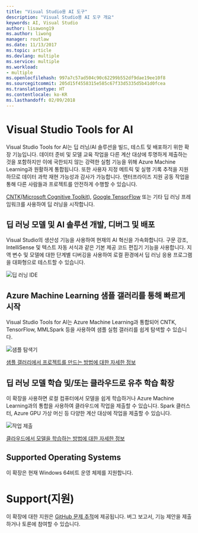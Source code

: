 ```yaml
---
title: "Visual Studio용 AI 도구"
description: "Visual Studio용 AI 도구 개요"
keywords: AI, Visual Studio
author: lisawong19
ms.author: liwong
manager: routlaw
ms.date: 11/13/2017
ms.topic: article
ms.devlang: multiple
ms.service: multiple
ms.workload:
- multiple
ms.openlocfilehash: 997a7c57ad504c90c62299b552df9dae19ee10f8
ms.sourcegitcommit: 205d15f4558315e585c67f33d5335d5b41d0fcea
ms.translationtype: HT
ms.contentlocale: ko-KR
ms.lasthandoff: 02/09/2018
---
```

# <a name="visual-studio-tools-for-ai"></a>Visual Studio Tools for AI

Visual Studio Tools for AI는 딥 러닝/AI 솔루션을 빌드, 테스트 및 배포하기 위한 확장 기능입니다. 데이터 준비 및 모델 교육 작업을 다른 계산 대상에 투명하게 제출하는 것을 포함하지만 이에 국한되지 않는 강력한 실험 기능을 위해 Azure Machine Learning과 원활하게 통합됩니다. 또한 사용자 지정 메트릭 및 실행 기록 추적을 지원하므로 데이터 과학 재현 가능성과 감사가 가능합니다. 엔터프라이즈 지원 공동 작업을 통해 다른 사람들과 프로젝트를 안전하게 수행할 수 있습니다.

[CNTK(Microsoft Cognitive Toolkit)](http://www.microsoft.com/en-us/cognitive-toolkit), [Google TensorFlow](https://www.tensorflow.org) 또는 기타 딥 러닝 프레임워크를 사용하여 딥 러닝을 시작합니다.  
 
## <a name="develop-debug-and-deploy-deep-learning-models-and-ai-solutions"></a>딥 러닝 모델 및 AI 솔루션 개발, 디버그 및 배포  
Visual Studio의 생산성 기능을 사용하여 현재의 AI 혁신을 가속화합니다. 구문 강조, IntelliSense 및 텍스트 자동 서식과 같은 기본 제공 코드 편집기 기능을 사용합니다. 지역 변수 및 모델에 대한 단계별 디버깅을 사용하여 로컬 환경에서 딥 러닝 응용 프로그램을 대화형으로 테스트할 수 있습니다. 

![딥 러닝 IDE](media\about\ide.png)

## <a name="get-started-quickly-with-the-azure-machine-learning-sample-gallery"></a>Azure Machine Learning 샘플 갤러리를 통해 빠르게 시작  
Visual Studio Tools for AI는 Azure Machine Learning과 통합되어 CNTK, TensorFlow, MMLSpark 등을 사용하여 샘플 실험 갤러리를 쉽게 탐색할 수 있습니다. 

![샘플 탐색기](media\about\gallery.png)

[샘플 갤러리에서 프로젝트를 만드는 방법에 대한 자세한 정보](create-project-gallery.md)

## <a name="scale-out-deep-learning-model-training-andor-inferencing-to-the-cloud"></a>딥 러닝 모델 학습 및/또는 클라우드로 유추 학습 확장
이 확장을 사용하면 로컬 컴퓨터에서 모델을 쉽게 학습하거나 Azure Machine Learning과의 통합을 사용하여 클라우드에 작업을 제출할 수 있습니다. Spark 클러스터, Azure GPU 가상 머신 등 다양한 계산 대상에 작업을 제출할 수 있습니다.  
 
![작업 제출](media\about\submitjobs.png)

[클라우드에서 모델을 학습하는 방법에 대한 자세한 정보](tensorflow-vm.md) 

## <a name="supported-operating-systems"></a>Supported Operating Systems
이 확장은 현재 Windows 64비트 운영 체제를 지원합니다.

# <a name="support"></a>Support(지원)
이 확장에 대한 지원은 [GitHub 문제 추적](http://github.com/Microsoft/vs-tools-for-ai/issues)에 제공됩니다. 버그 보고서, 기능 제안을 제출하거나 토론에 참여할 수 있습니다.
